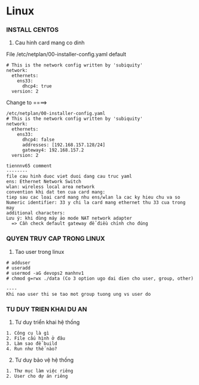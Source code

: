# Linux
### INSTALL CENTOS
1. Cau hinh card mang co dinh

File /etc/netplan/00-installer-config.yaml default
``` 
# This is the network config written by 'subiquity'
network:
  ethernets:
    ens33:
      dhcp4: true
  version: 2
```
Change to ====>
``` 
/etc/netplan/00-installer-config.yaml
# This is the network config written by 'subiquity'
network:
  ethernets:
    ens33:
      dhcp4: false
      addresses: [192.168.157.128/24]
      gateway4: 192.168.157.2
  version: 2
```


```
tiennnv65 comment
--------
file cau hinh duoc viet duoi dang cau truc yaml
ens: Ethernet Network Switch
wlan: wireless local area network
convention khi dat ten cua card mang:
tiep sau cac loai card mang nhu ens/wlan la cac ky hieu chu va so
Numeric identifier: 33 y chi la card mang ethernet thu 33 cua trong may
additional characters: 
Lưu ý: khi dùng máy ảo mode NAT network adapter
  => Cần check default gateway để điều chỉnh cho đúng
```

### QUYEN TRUY CAP TRONG LINUX
1. Tao user trong linux
```
# adduser
# useradd 
# usermod -aG devops2 manhnv1
# chmod g=rwx ./data (Co 3 option ugo dai dien cho user, group, other)

----
Khi nao user thi se tao mot group tuong ung vs user do
```
### TU DUY TRIEN KHAI DU AN
1. Tư duy triển khai hệ thống

```
1. Công cụ là gì
2. File cấu hình ở đâu
3. Làm sao để build
4. Run như thế nào?
```

2. Tư duy bảo vệ hệ thống
 
```
1. Thư mục làm việc riêng
2. User cho dự án riêng
```